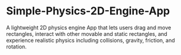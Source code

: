 # Simple-Physics-2D-Engine-App
A lightweight 2D physics engine App that lets users drag and move rectangles, interact with other movable and static rectangles, and experience realistic physics including collisions, gravity, friction, and rotation.
